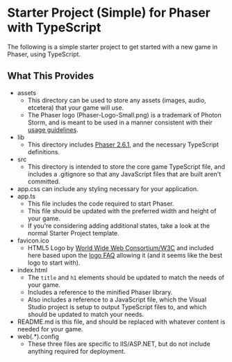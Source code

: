 # Starter Project (Simple) for Phaser with TypeScript

The following is a simple starter project to get started with a new game in Phaser, using TypeScript.

## What This Provides

- assets
	- This directory can be used to store any assets (images, audio, etcetera) that your game will use.
	- The Phaser logo (Phaser-Logo-Small.png) is a trademark of Photon Storm, and is meant to be used in a manner consistent with their [usage guidelines](http://phaser.io/download/trademark).
- lib
	- This directory includes [Phaser 2.6.1](http://phaser.io/), and the necessary TypeScript definitions.
- src
	- This directory is intended to store the core game TypeScript file, and includes a .gitignore so that any JavaScript files that are built aren't committed.
- app.css can include any styling necessary for your application.
- app.ts
	- This file includes the code required to start Phaser.
	- This file should be updated with the preferred width and height of your game.
	- If you're considering adding additional states, take a look at the normal Starter Project template.
- favicon.ico
	- HTML5 Logo by [World Wide Web Consortium/W3C](http://www.w3.org/) and included here based upon the [logo FAQ](http://www.w3.org/html/logo/faq.html) allowing it (and it seems like the best logo to start with).
- index.html
	- The `title` and `h1` elements should be updated to match the needs of your game.
	- Includes a reference to the minified Phaser library.
	- Also includes a reference to a JavaScript file, which the Visual Studio project is setup to output TypeScript files to, and which should be updated to match your needs.
- README.md is this file, and should be replaced with whatever content is needed for your game.
- web(.*).config
	- These three files are specific to IIS/ASP.NET, but do not include anything required for deployment.
